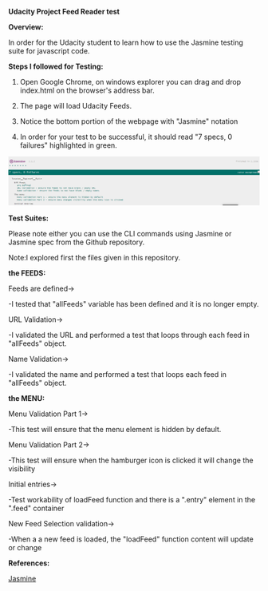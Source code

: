 **Udacity Project Feed Reader test**

**Overview:**

In order for the Udacity student to learn how to use the Jasmine testing suite for javascript code.

**Steps I followed for Testing:**

1. Open Google Chrome, on windows explorer you can drag and drop index.html on the browser's address bar.

2. The page will load Udacity Feeds.

3. Notice the bottom portion of the webpage with "Jasmine" notation

4. In order for your test to be successful, it should read "7 specs, 0 failures" highlighted in green.

![Image did not load, point your mouse to testresult.png file](testresult.png)

**Test Suites:**

Please note either you can use the CLI commands using Jasmine or Jasmine spec from the Github repository.

Note:I explored first the files given in this repository.


**the FEEDS:**

Feeds are defined->

-I tested that "allFeeds" variable has been defined and it is no longer empty.

URL Validation->

-I validated the URL and performed a test that loops through each feed in "allFeeds" object.

Name Validation->

-I validated the name and performed a test that loops each feed in "allFeeds" object.


**the MENU:**

Menu Validation Part 1->

-This test will ensure that the menu element is hidden by default.

Menu Validation Part 2->

-This test will ensure when the hamburger icon is clicked it will change the visibility

Initial entries->

-Test workability of loadFeed function and there is a ".entry" element in the ".feed" container

New Feed Selection validation->

-When a a new feed is loaded, the "loadFeed" function content will update or change


**References:**

<a href=https://jasmine.github.io/2.0/introduction.html>Jasmine</a>
